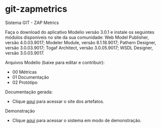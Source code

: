 git-zapmetrics
==============

Sistema GIT - ZAP Metrics

Faça o download do aplicativo Modelio versão 3.0.1 e instale os seguintes módulos disponíveis no site da sua comunidade: Web Model Publisher, versão 4.0.03.9017; Modeler Module, versão 8.1.18.9017; Pathern Designer, versão 3.0.03.9017; Togaf Architect, versão 3.0.05.9017; WSDL Designer, versão 3.0.03.9017.

Arquivos Modelio (baixe para editar e contribuir):
- 00 Métricas
- 01 Documentação
- 02 Protótipo

Documentação gerada:
- Clique <a href="http://54.207.80.90/git-doc/GIT - Documentação.html">aqui</a> para acessar o site dos artefatos.

Demonstração
- Clique <a href="http://54.207.80.90/git-0100/">aqui</a> para acessar o sistema em modo de demonstração.
